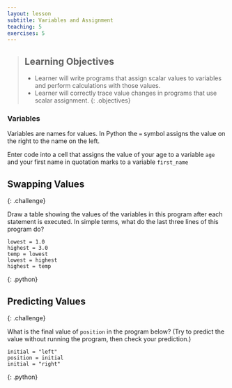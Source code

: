 ```yaml
---
layout: lesson
subtitle: Variables and Assignment
teaching: 5
exercises: 5
---
```

> ## Learning Objectives
>
> * Learner will write programs that assign scalar values to variables
>   and perform calculations with those values.
> * Learner will correctly trace value changes in programs that use scalar assignment.
{: .objectives}

### Variables

Variables are names for values. In Python the `=` symbol assigns the value on the right to the name on the left.

Enter code into a cell that assigns the value of your age to a variable `age` and your first name in quotation marks to a variable `first_name`

## Swapping Values
{: .challenge}

Draw a table showing the values of the variables in this program
after each statement is executed.
In simple terms, what do the last three lines of this program do?

~~~
lowest = 1.0
highest = 3.0
temp = lowest
lowest = highest
highest = temp
~~~
{: .python}

## Predicting Values
{: .challenge}

What is the final value of `position` in the program below?
(Try to predict the value without running the program,
then check your prediction.)

~~~
initial = "left"
position = initial
initial = "right"
~~~
{: .python}
